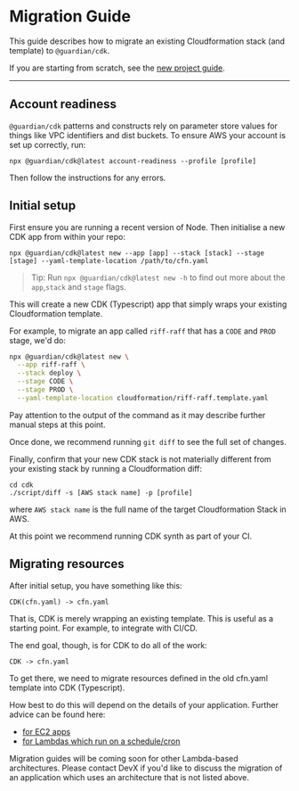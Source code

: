 # Migration Guide

This guide describes how to migrate an existing Cloudformation stack (and
template) to `@guardian/cdk`.

If you are starting from scratch, see the [new project guide](TODO).

---

## Account readiness

`@guardian/cdk` patterns and constructs rely on parameter store values for
things like VPC identifiers and dist buckets. To ensure AWS your account is set
up correctly, run:

    npx @guardian/cdk@latest account-readiness --profile [profile]

Then follow the instructions for any errors.

## Initial setup

First ensure you are running a recent version of Node.
Then initialise a new CDK app from within your repo:

    npx @guardian/cdk@latest new --app [app] --stack [stack] --stage [stage] --yaml-template-location /path/to/cfn.yaml

> Tip: Run `npx @guardian/cdk@latest new -h` to find out more about the `app`,`stack` and `stage` flags.

This will create a new CDK (Typescript) app that simply wraps your existing Cloudformation template.

For example, to migrate an app called `riff-raff` that has a `CODE` and `PROD` stage, we'd do:

```bash
npx @guardian/cdk@latest new \
  --app riff-raff \
  --stack deploy \
  --stage CODE \
  --stage PROD \
  --yaml-template-location cloudformation/riff-raff.template.yaml
```

Pay attention to the output of the command as it may describe further manual
steps at this point.

Once done, we recommend running `git diff` to see the full set of changes.

Finally, confirm that your new CDK stack is not materially different from your
existing stack by running a Cloudformation diff:

    cd cdk
    ./script/diff -s [AWS stack name] -p [profile]

where `AWS stack name` is the full name of the target Cloudformation Stack in
AWS.

At this point we recommend running CDK synth as part of your CI.

## Migrating resources

After initial setup, you have something like this:

    CDK(cfn.yaml) -> cfn.yaml

That is, CDK is merely wrapping an existing template. This is useful as a
starting point. For example, to integrate with CI/CD.

The end goal, though, is for CDK to do all of the work:

    CDK -> cfn.yaml

To get there, we need to migrate resources defined in the old cfn.yaml template
into CDK (Typescript).

How best to do this will depend on the details of your application. Further
advice can be found here:

- [for EC2 apps](./migration-guide-ec2.md)
- [for Lambdas which run on a schedule/cron](./migration-guide-scheduled-lambda.md)

Migration guides will be coming soon for other Lambda-based architectures. Please contact DevX if you'd like to discuss the migration of an application which uses an architecture that is not listed above.
